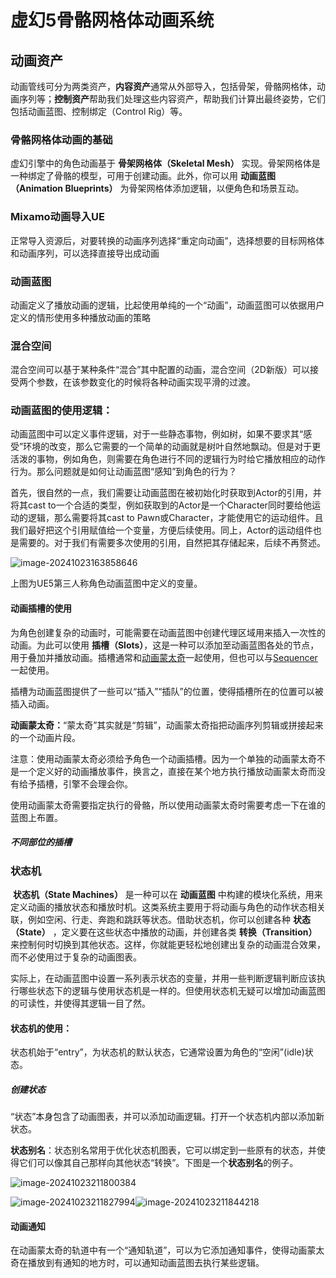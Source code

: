 # 虚幻5骨骼网格体动画系统

## 动画资产

​	动画管线可分为两类资产，**内容资产**通常从外部导入，包括骨架，骨骼网格体，动画序列等；**控制资产**帮助我们处理这些内容资产，帮助我们计算出最终姿势，它们包括动画蓝图、控制绑定（Control Rig）等。



















### 骨骼网格体动画的基础

虚幻引擎中的角色动画基于 **骨架网格体（Skeletal Mesh）** 实现。骨架网格体是一种绑定了骨骼的模型，可用于创建动画。此外，你可以用  **动画蓝图（Animation Blueprints）** 为骨架网格体添加逻辑，以便角色和场景互动。

### Mixamo动画导入UE

正常导入资源后，对要转换的动画序列选择“重定向动画”，选择想要的目标网格体和动画序列，可以选择直接导出成动画

### 动画蓝图

​	动画定义了播放动画的逻辑，比起使用单纯的一个“动画”，动画蓝图可以依据用户定义的情形使用多种播放动画的策略

### 混合空间

​	混合空间可以基于某种条件“混合”其中配置的动画，混合空间（2D新版）可以接受两个参数，在该参数变化的时候将各种动画实现平滑的过渡。

### 动画蓝图的使用逻辑：

​	动画蓝图中可以定义事件逻辑，对于一些静态事物，例如树，如果不要求其“感受”环境的改变，那么它需要的一个简单的动画就是树叶自然地飘动。但是对于更活泼的事物，例如角色，则需要在角色进行不同的逻辑行为时给它播放相应的动作行为。那么问题就是如何让动画蓝图“感知”到角色的行为？

​	首先，很自然的一点，我们需要让动画蓝图在被初始化时获取到Actor的引用，并将其cast to一个合适的类型，例如获取到的Actor是一个Character同时要给他运动的逻辑，那么需要将其cast to Pawn或Character，才能使用它的运动组件。且我们最好把这个引用赋值给一个变量，方便后续使用。同上，Actor的运动组件也是需要的。对于我们有需要多次使用的引用，自然把其存储起来，后续不再赘述。

![image-20241023163858646](C:\Users\Max1122Chen\AppData\Roaming\Typora\typora-user-images\image-20241023163858646.png)

上图为UE5第三人称角色动画蓝图中定义的变量。



#### 动画插槽的使用

​	为角色创建复杂的动画时，可能需要在动画蓝图中创建代理区域用来插入一次性的动画。为此可以使用 **插槽（Slots）**，这是一种可以添加至动画蓝图各处的节点，用于叠加并播放动画。插槽通常和[动画蒙太奇](https://dev.epicgames.com/documentation/zh-cn/unreal-engine/animation-montage-in-unreal-engine)一起使用，但也可以与[Sequencer](https://dev.epicgames.com/documentation/zh-cn/unreal-engine/cinematics-and-movie-making-in-unreal-engine)一起使用。

​	插槽为动画蓝图提供了一些可以“插入”“插队”的位置，使得插槽所在的位置可以被插入动画。

**动画蒙太奇：**“蒙太奇”其实就是“剪辑”，动画蒙太奇指把动画序列剪辑或拼接起来的一个动画片段。

​	注意：使用动画蒙太奇必须给予角色一个动画插槽。因为一个单独的动画蒙太奇不是一个定义好的动画播放事件，换言之，直接在某个地方执行播放动画蒙太奇而没有给予插槽，引擎不会理会你。

​	使用动画蒙太奇需要指定执行的骨骼，所以使用动画蒙太奇时需要考虑一下在谁的蓝图上布置。

##### 不同部位的插槽

### 状态机

​	**状态机（State Machines）** 是一种可以在 **动画蓝图** 中构建的模块化系统，用来定义动画的播放状态和播放时机。这类系统主要用于将动画与角色的动作状态相关联，例如空闲、行走、奔跑和跳跃等状态。借助状态机，你可以创建各种 **状态（State）** ，定义要在这些状态中播放的动画，并创建各类 **转换（Transition）** 来控制何时切换到其他状态。这样，你就能更轻松地创建出复杂的动画混合效果，而不必使用过于复杂的动画图表。

​	实际上，在动画蓝图中设置一系列表示状态的变量，并用一些判断逻辑判断应该执行哪些状态下的逻辑与使用状态机是一样的。但使用状态机无疑可以增加动画蓝图的可读性，并使得其逻辑一目了然。

#### 状态机的使用：

​	状态机始于“entry”，为状态机的默认状态，它通常设置为角色的“空闲”(idle)状态。

##### 创建状态

​	“状态”本身包含了动画图表，并可以添加动画逻辑。打开一个状态机内部以添加新状态。

**状态别名**：状态别名常用于优化状态机图表，它可以绑定到一些原有的状态，并使得它们可以像其自己那样向其他状态“转换”。下图是一个**状态别名**的例子。

![image-20241023211800384](C:\Users\Max1122Chen\AppData\Roaming\Typora\typora-user-images\image-20241023211800384.png)

![image-20241023211827994](C:\Users\Max1122Chen\AppData\Roaming\Typora\typora-user-images\image-20241023211827994.png)![image-20241023211844218](C:\Users\Max1122Chen\AppData\Roaming\Typora\typora-user-images\image-20241023211844218.png)







#### 动画通知

在动画蒙太奇的轨道中有一个“通知轨道”，可以为它添加通知事件，使得动画蒙太奇在播放到有通知的地方时，可以通知动画蓝图去执行某些逻辑。

